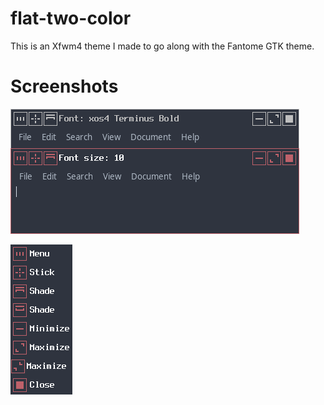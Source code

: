 # flat-two-color
This is an Xfwm4 theme I made to go along with the Fantome GTK theme.

# Screenshots
![](screenshots/preview1.png)

![](screenshots/preview2.png)
